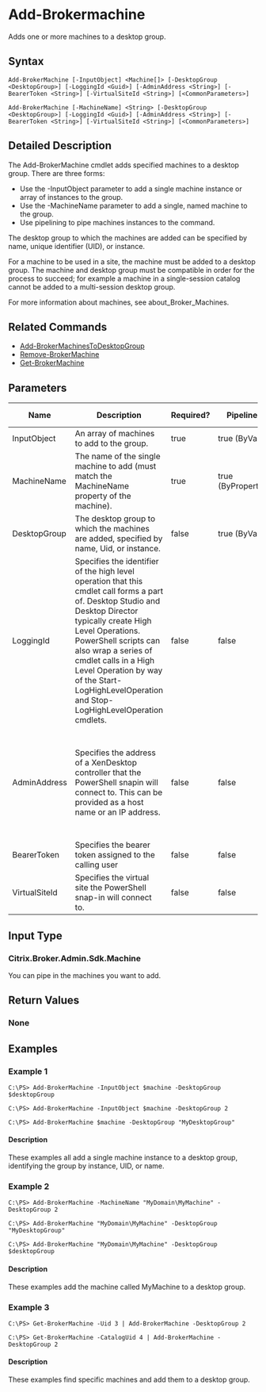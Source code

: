 ﻿
# Add-Brokermachine
Adds one or more machines to a desktop group.
## Syntax
```
Add-BrokerMachine [-InputObject] <Machine[]> [-DesktopGroup <DesktopGroup>] [-LoggingId <Guid>] [-AdminAddress <String>] [-BearerToken <String>] [-VirtualSiteId <String>] [<CommonParameters>]

Add-BrokerMachine [-MachineName] <String> [-DesktopGroup <DesktopGroup>] [-LoggingId <Guid>] [-AdminAddress <String>] [-BearerToken <String>] [-VirtualSiteId <String>] [<CommonParameters>]
```
## Detailed Description
The Add-BrokerMachine cmdlet adds specified machines to a desktop group. There are three forms:



* Use the -InputObject parameter to add a single machine instance or array of instances to the group.
* Use the -MachineName parameter to add a single, named machine to the group.
* Use pipelining to pipe machines instances to the command.

The desktop group to which the machines are added can be specified by name, unique identifier (UID), or instance.

For a machine to be used in a site, the machine must be added to a desktop group. The machine and desktop group must be compatible in order for the process to succeed; for example a machine in a single-session catalog cannot be added to a multi-session desktop group.

For more information about machines, see about\_Broker\_Machines.


## Related Commands

* [Add-BrokerMachinesToDesktopGroup](./Add-BrokerMachinesToDesktopGroup/)
* [Remove-BrokerMachine](./Remove-BrokerMachine/)
* [Get-BrokerMachine](./Get-BrokerMachine/)
## Parameters
| Name   | Description | Required? | Pipeline Input | Default Value |
| --- | --- | --- | --- | --- |
| InputObject | An array of machines to add to the group. | true | true (ByValue) |  |
| MachineName | The name of the single machine to add (must match the MachineName property of the machine). | true | true (ByPropertyName) |  |
| DesktopGroup | The desktop group to which the machines are added, specified by name, Uid, or instance. | false | true (ByValue) |  |
| LoggingId | Specifies the identifier of the high level operation that this cmdlet call forms a part of. Desktop Studio and Desktop Director typically create High Level Operations. PowerShell scripts can also wrap a series of cmdlet calls in a High Level Operation by way of the Start-LogHighLevelOperation and Stop-LogHighLevelOperation cmdlets. | false | false |  |
| AdminAddress | Specifies the address of a XenDesktop controller that the PowerShell snapin will connect to. This can be provided as a host name or an IP address. | false | false | Localhost. Once a value is provided by any cmdlet, this value will become the default. |
| BearerToken | Specifies the bearer token assigned to the calling user | false | false |  |
| VirtualSiteId | Specifies the virtual site the PowerShell snap-in will connect to. | false | false |  |

## Input Type

### Citrix.Broker.Admin.Sdk.Machine
You can pipe in the machines you want to add.
## Return Values

### None

## Examples

### Example 1
```
C:\PS> Add-BrokerMachine -InputObject $machine -DesktopGroup $desktopGroup

C:\PS> Add-BrokerMachine -InputObject $machine -DesktopGroup 2

C:\PS> Add-BrokerMachine $machine -DesktopGroup "MyDesktopGroup"
```
#### Description
These examples all add a single machine instance to a desktop group, identifying the group by instance, UID, or name.
### Example 2
```
C:\PS> Add-BrokerMachine -MachineName "MyDomain\MyMachine" -DesktopGroup 2

C:\PS> Add-BrokerMachine "MyDomain\MyMachine" -DesktopGroup "MyDesktopGroup"

C:\PS> Add-BrokerMachine "MyDomain\MyMachine" -DesktopGroup $desktopGroup
```
#### Description
These examples add the machine called MyMachine to a desktop group.
### Example 3
```
C:\PS> Get-BrokerMachine -Uid 3 | Add-BrokerMachine -DesktopGroup 2

C:\PS> Get-BrokerMachine -CatalogUid 4 | Add-BrokerMachine -DesktopGroup 2
```
#### Description
These examples find specific machines and add them to a desktop group.
